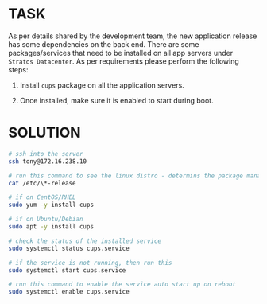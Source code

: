 # TASK

As per details shared by the development team, the new application release has some dependencies on the back end. There are some packages/services that need to be installed on all app servers under `Stratos Datacenter`. As per requirements please perform the following steps:

1. Install `cups` package on all the application servers.

2. Once installed, make sure it is enabled to start during boot.

# SOLUTION

```bash
# ssh into the server
ssh tony@172.16.238.10

# run this command to see the linux distro - determins the package manager
cat /etc/\*-release

# if on CentOS/RHEL
sudo yum -y install cups

# if on Ubuntu/Debian
sudo apt -y install cups

# check the status of the installed service
sudo systemctl status cups.service

# if the service is not running, then run this
sudo systemctl start cups.service

# run this command to enable the service auto start up on reboot
sudo systemctl enable cups.service
```
